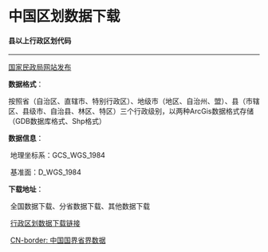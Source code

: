 # 中国区划数据下载


#### 县以上行政区划代码

------

[国家民政局网站发布](http://www.mca.gov.cn/article/sj/xzqh/2019/201901-06/201906211421.html)

**数据格式**：

​		按照省（自治区、直辖市、特别行政区）、地级市（地区、自治州、盟）、县（市辖区、县级市、自治县、林区、特区）三个行政级别，以两种ArcGis数据格式存储（GDB数据库格式、Shp格式）

**数据信息**：

​		地理坐标系：GCS_WGS_1984

​		基准面：D_WGS_1984

**下载地址**：

​		全国数据下载、分省数据下载、其他数据下载

​		[行政区划数据下载链接](https://la6dbxkdq5.feishu.cn/docs/doccneShqY8kbFx4d8DSFKZsReg#xNVB1f)

​		[CN-border: 中国国界省界数据](https://docs.gmt-china.org/latest/dataset-CN/CN-border/#)


